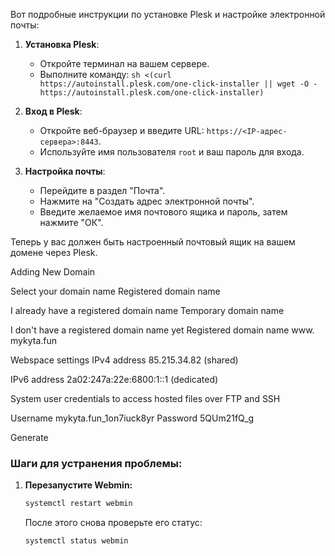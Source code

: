 Вот подробные инструкции по установке Plesk и настройке электронной почты:

1. **Установка Plesk**:
   - Откройте терминал на вашем сервере.
   - Выполните команду: `sh <(curl https://autoinstall.plesk.com/one-click-installer || wget -O - https://autoinstall.plesk.com/one-click-installer)`

2. **Вход в Plesk**:
   - Откройте веб-браузер и введите URL: `https://<IP-адрес-сервера>:8443`.
   - Используйте имя пользователя `root` и ваш пароль для входа.

3. **Настройка почты**:
   - Перейдите в раздел "Почта".
   - Нажмите на "Создать адрес электронной почты".
   - Введите желаемое имя почтового ящика и пароль, затем нажмите "ОК".

Теперь у вас должен быть настроенный почтовый ящик на вашем домене через Plesk.


Adding New Domain

Select your domain name
Registered domain name

I already have a registered domain name
Temporary domain name

I don't have a registered domain name yet
Registered domain name
www. 
mykyta.fun

Webspace settings
IPv4 address
85.215.34.82 (shared)

IPv6 address
2a02:247a:22e:6800:1::1 (dedicated)


System user credentials
to access hosted files over FTP and SSH

Username
mykyta.fun_1on7iuck8yr
Password
5QUm21fQ_g


Generate


### Шаги для устранения проблемы:

1. **Перезапустите Webmin:**
    ```bash
    systemctl restart webmin
    ```
    После этого снова проверьте его статус:
    ```bash
    systemctl status webmin
    ```
